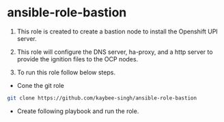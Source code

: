 # ansible-role-bastion

1. This role is created to create a bastion node to install the Openshift UPI server.

2. This role will configure the DNS server, ha-proxy, and a http server to provide the ignition files to the OCP nodes.
3. To run this role follow below steps.

- Cone the git role
```bash
git clone https://github.com/kaybee-singh/ansible-role-bastion
```
- Create following playbook and run the role.
```yaml

```

